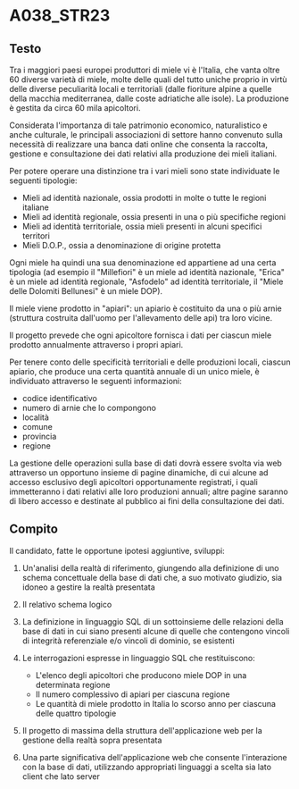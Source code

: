 # A038_STR23

## Testo

Tra i maggiori paesi europei produttori di miele vi è l'Italia, che vanta oltre 60 diverse varietà di miele, molte delle quali del tutto uniche proprio in virtù delle diverse peculiarità locali e territoriali (dalle fioriture alpine a quelle della macchia mediterranea, dalle coste adriatiche alle isole). La produzione è gestita da circa 60 mila apicoltori.

Considerata l'importanza di tale patrimonio economico, naturalistico e anche culturale, le principali associazioni di settore hanno convenuto sulla necessità di realizzare una banca dati online che consenta la raccolta, gestione e consultazione dei dati relativi alla produzione dei mieli italiani.

Per potere operare una distinzione tra i vari mieli sono state individuate le seguenti tipologie:

- Mieli ad identità nazionale, ossia prodotti in molte o tutte le regioni italiane
- Mieli ad identità regionale, ossia presenti in una o più specifiche regioni
- Mieli ad identità territoriale, ossia mieli presenti in alcuni specifici territori
- Mieli D.O.P., ossia a denominazione di origine protetta

Ogni miele ha quindi una sua denominazione ed appartiene ad una certa tipologia (ad esempio il "Millefiori" è un miele ad identità nazionale, "Erica" è un miele ad identità regionale, "Asfodelo" ad identità territoriale, il "Miele delle Dolomiti Bellunesi" è un miele DOP).

Il miele viene prodotto in "apiari": un apiario è costituito da una o più arnie (struttura costruita dall'uomo per l'allevamento delle api) tra loro vicine.

Il progetto prevede che ogni apicoltore fornisca i dati per ciascun miele prodotto annualmente attraverso i propri apiari.

Per tenere conto delle specificità territoriali e delle produzioni locali, ciascun apiario, che produce una certa quantità annuale di un unico miele, è individuato attraverso le seguenti informazioni:

- codice identificativo
- numero di arnie che lo compongono
- località
- comune
- provincia
- regione

La gestione delle operazioni sulla base di dati dovrà essere svolta via web attraverso un opportuno insieme di pagine dinamiche, di cui alcune ad accesso esclusivo degli apicoltori opportunamente registrati, i quali immetteranno i dati relativi alle loro produzioni annuali; altre pagine saranno di libero accesso e destinate al pubblico ai fini della consultazione dei dati.

## Compito

Il candidato, fatte le opportune ipotesi aggiuntive, sviluppi:

1. Un'analisi della realtà di riferimento, giungendo alla definizione di uno schema concettuale della base di dati che, a suo motivato giudizio, sia idoneo a gestire la realtà presentata

2. Il relativo schema logico

3. La definizione in linguaggio SQL di un sottoinsieme delle relazioni della base di dati in cui siano presenti alcune di quelle che contengono vincoli di integrità referenziale e/o vincoli di dominio, se esistenti

4. Le interrogazioni espresse in linguaggio SQL che restituiscono:

   - L'elenco degli apicoltori che producono miele DOP in una determinata regione
   - Il numero complessivo di apiari per ciascuna regione
   - Le quantità di miele prodotto in Italia lo scorso anno per ciascuna delle quattro tipologie

5. Il progetto di massima della struttura dell'applicazione web per la gestione della realtà sopra presentata

6. Una parte significativa dell'applicazione web che consente l'interazione con la base di dati, utilizzando appropriati linguaggi a scelta sia lato client che lato server

